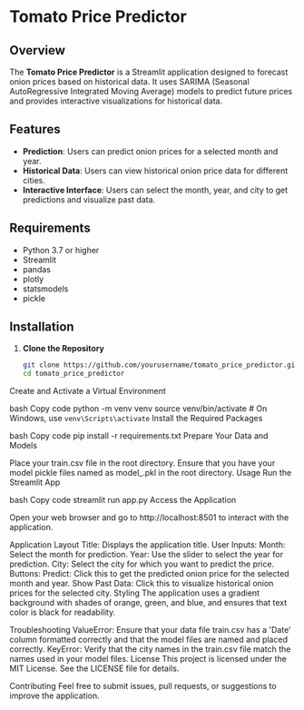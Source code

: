 # Tomato Price Predictor

## Overview

The **Tomato Price Predictor** is a Streamlit application designed to forecast onion prices based on historical data. It uses SARIMA (Seasonal AutoRegressive Integrated Moving Average) models to predict future prices and provides interactive visualizations for historical data.

## Features

- **Prediction**: Users can predict onion prices for a selected month and year.
- **Historical Data**: Users can view historical onion price data for different cities.
- **Interactive Interface**: Users can select the month, year, and city to get predictions and visualize past data.

## Requirements

- Python 3.7 or higher
- Streamlit
- pandas
- plotly
- statsmodels
- pickle

## Installation

1. **Clone the Repository**

   ```bash
   git clone https://github.com/yourusername/tomato_price_predictor.git
   cd tomato_price_predictor
Create and Activate a Virtual Environment

bash
Copy code
python -m venv venv
source venv/bin/activate  # On Windows, use `venv\Scripts\activate`
Install the Required Packages

bash
Copy code
pip install -r requirements.txt
Prepare Your Data and Models

Place your train.csv file in the root directory.
Ensure that you have your model pickle files named as model_<City>.pkl in the root directory.
Usage
Run the Streamlit App

bash
Copy code
streamlit run app.py
Access the Application

Open your web browser and go to http://localhost:8501 to interact with the application.

Application Layout
Title: Displays the application title.
User Inputs:
Month: Select the month for prediction.
Year: Use the slider to select the year for prediction.
City: Select the city for which you want to predict the price.
Buttons:
Predict: Click this to get the predicted onion price for the selected month and year.
Show Past Data: Click this to visualize historical onion prices for the selected city.
Styling
The application uses a gradient background with shades of orange, green, and blue, and ensures that text color is black for readability.

Troubleshooting
ValueError: Ensure that your data file train.csv has a 'Date' column formatted correctly and that the model files are named and placed correctly.
KeyError: Verify that the city names in the train.csv file match the names used in your model files.
License
This project is licensed under the MIT License. See the LICENSE file for details.

Contributing
Feel free to submit issues, pull requests, or suggestions to improve the application.
